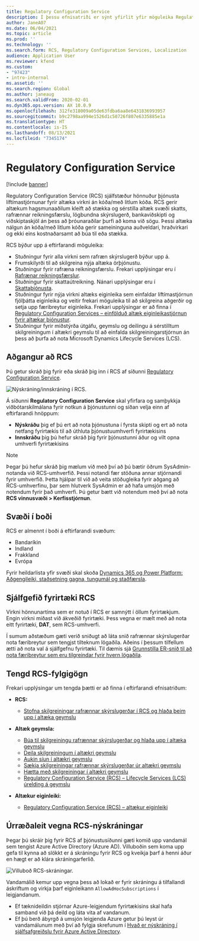 ```yaml
---
title: Regulatory Configuration Service
description: Í þessu efnisatriði er sýnt yfirlit yfir möguleika Regulatory Configuration Service (RCS) og útskýrt hvernig á að nálgast þessa þjónustu.
author: JaneA07
ms.date: 06/04/2021
ms.topic: article
ms.prod: ''
ms.technology: ''
ms.search.form: RCS, Regulatory Configuration Services, Localization
audience: Application User
ms.reviewer: kfend
ms.custom:
- "97423"
- intro-internal
ms.assetid: ''
ms.search.region: Global
ms.author: janeaug
ms.search.validFrom: 2020-02-01
ms.dyn365.ops.version: AX 10.0.9
ms.openlocfilehash: 312fe318009a05de63fdba6aa8e6431836993957
ms.sourcegitcommit: b9c2798aa994e1526d1c50726f807e6335885e1a
ms.translationtype: HT
ms.contentlocale: is-IS
ms.lasthandoff: 08/13/2021
ms.locfileid: "7345174"
---
```

# <a name="regulatory-configuration-service"></a>Regulatory Configuration Service

[!include [banner](../includes/banner.md)]

Regulatory Configuration Service (RCS) sjálfstæður hönnuður þjónusta líftímastjórnunar fyrir altæka virkni án kóða/með litlum kóða. RCS gerir altækum hagsmunaaðilum kleift að stækka og sérstilla altæk svæði skatts, rafrænnar reikningsfærslu, lögbundna skýrslugerð, bankaviðskipti og viðskiptaskjöl án þess að þróunaraðilar þurfi að koma við sögu. Þessi altæka nálgun án kóða/með litlum kóða gerir sameininguna auðveldari, hraðvirkari og ekki eins kostnaðarsamt að búa til eða stækka.

RCS býður upp á eftirfarandi möguleika:

- Stuðningur fyrir alla virkni sem rafræn skýrslugerð býður upp á.
- Frumskilyrði til að skilgreina nýja altæka örþjónustu.
- Stuðningur fyrir rafræna reikningsfærslu. Frekari upplýsingar eru í [Rafrænar reikningsfærslur](/dynamics365-release-plan/2021wave1/finance-operations/dynamics365-finance/electronic-invoicing-add-on-dynamics-365-ga).
- Stuðningur fyrir skattaútreikning. Nánari upplýsingar eru í [Skattaþjónusta](/dynamics365-release-plan/2021wave1/finance-operations/dynamics365-finance/tax-service-preview).
- Stuðningur fyrir nýja virkni altæks eiginleika sem einfaldar líftímastjórnun fjölþátta eiginleika og veitir frekari möguleika til að skilgreina aðgerðir og setja upp færibreytur eiginleika. Frekari upplýsingar er að finna í [Regulatory Configuration Services – einfölduð altæk eiginleikastjórnun fyrir altækar þjónustur](/dynamics365-release-plan/2021wave1/finance-operations/dynamics365-finance/regulatory-configuration-service-simplified-globalization-feature-management-globalization-services).
- Stuðningur fyrir miðstýrða útgáfu, geymslu og deilingu á sérstilltum skilgreiningum í altækri geymslu til að einfalda skilgreiningarstjórnun án þess að þurfa að nota Microsoft Dynamics Lifecycle Services (LCS).

## <a name="access-rcs"></a>Aðgangur að RCS

Þú getur skráð þig fyrir eða skráð þig inn í RCS af síðunni [Regulatory Configuration Service](https://marketing.configure.global.dynamics.com/).

![Nýskráning/innskráning í RCS.](media/202103_RCS%20Marketing%20page_updated_1.jpg)

Á síðunni **Regulatory Configuration Service** skal yfirfara og samþykkja viðbótarskilmálana fyrir notkun á þjónustunni og síðan velja einn af eftirfarandi hnöppum:

- **Nýskráðu** þig ef þú ert að nota þjónustuna í fyrsta skipti og ert að nota netfang fyrirtækis til að úthluta þjónustuumhverfi fyrirtækisins
- **Innskráðu** þig þú hefur skráð þig fyrir þjónustunni áður og vilt opna umhverfi fyrirtækisins

> [!NOTE] 
> Þegar þú hefur skráð þig mælum við með því að þú bætir öðrum SysAdmin-notanda við RCS-umhverfið. Þessi notandi fær stöðuna annar stjórnandi fyrir umhverfið. Þetta hjálpar til við að veita stöðugleika fyrir aðgang að RCS-umhverfinu, þar sem hlutverk SysAdmin er að hafa umsjón með notendum fyrir það umhverfi. Þú getur bætt við notendum með því að nota **RCS vinnusvæði > Kerfisstjórnun**.

## <a name="regional-availability"></a>Svæði í boði

RCS er almennt í boði á eftirfarandi svæðum:

- Bandaríkin
- Indland
- Frakkland
- Evrópa

Fyrir heildarlista yfir svæði skal skoða [Dynamics 365 og Power Platform: Aðgengileiki, staðsetning gagna, tungumál og staðfærsla](https://aka.ms/dynamics_365_international_availability_deck).

## <a name="rcs-default-company"></a>Sjálfgefið fyrirtæki RCS

Virkni hönnunartíma sem er notuð í RCS er samnýtt í öllum fyrirtækjum. Engin virkni miðast við ákveðið fyrirtæki. Þess vegna er mælt með að nota eitt fyrirtæki, **DAT**, sem RCS-umhverfi.

Í sumum aðstæðum gæti verið sniðugt að láta snið rafrænnar skýrslugerðar nota færibreytur sem tengjst tilteknum lögaðila. Aðeins í þessum tilfellum ætti að nota val á sjálfgefnu fyrirtæki. Til dæmis sjá [Grunnstilla ER-snið til að nota færibreytur sem eru tilgreindar fyrir hvern lögaðila](../../fin-ops-core/dev-itpro/analytics/er-app-specific-parameters-configure-format.md).

## <a name="related-rcs-documentation"></a>Tengd RCS-fylgigögn

Frekari upplýsingar um tengda þætti er að finna í eftirfarandi efnisatriðum:

- **RCS:**

    - [Stofna skilgreiningar rafrænnar skýrslugerðar í RCS og hlaða þeim upp í altæka geymslu](rcs-global-repo-upload.md)

- **Altæk geymsla:**

    - [Búa til skilgreiningu rafrænnar skýrslugerðar og hlaða upp í altæka geymslu](rcs-global-repo-upload.md)
    - [Deila skilgreiningum í altækri geymslu](rcs-global-repo-share-configuration.md)
    - [Aukin síun í altækri geymslu](enhanced-filtering-global-repo.md)
    - [Sækja skilgreiningar rafrænnar skýrslugerðar úr altækri geymslu](../../fin-ops-core/dev-itpro/analytics/er-download-configurations-global-repo.md)
    - [Hætta með skilgreiningar í altækri geymslu](discontinuing-configurations-rcs-global-repo.md)
    - [Regulatory Configuration Service (RCS) – Lifecycle Services (LCS) úrelding á geymslu](rcs-lcs-repo-dep-faq.md)

- **Altækur eiginleiki:**

    - [Regulatory Configuration Service (RCS) – altækur eiginleiki](/dynamics365-release-plan/2021wave1/finance-operations/dynamics365-finance/regulatory-configuration-service-simplified-globalization-feature-management-globalization-services)


## <a name="troubleshooting-rcs-sign-up"></a>Úrræðaleit vegna RCS-nýskráningar

Þegar þú skráir þig fyrir RCS af þjónustusíðunni gæti komið upp vandamál sem tengist Azure Active Directory (Azure AD). Villuboðin sem koma upp gefa til kynna að slökkt er á skráningu fyrir RCS og kveikja þarf á henni áður en hægt er að klára skráningarferlið.

![Villuboð RCS-skráningar.](media/01_RCSSignUpError.jpg)

Vandamálið kemur upp vegna þess að lokað er fyrir skráningu á tilfallandi áskriftum og virkja þarf eiginleikann `AllowAdHocSubscriptions` í leigjandanum. 

- Ef tæknideildin stjórnar Azure-leigjendum fyrirtækisins skal hafa samband við þá deild og láta vita af vandanum.
- Ef þú berð ábyrgð á umsjón leigjenda Azure getur þú leyst úr vandamálunum með því að fylgja skrefunum í [Hvað er nýskráning í sjálfsafgreiðslu fyrir Azure Active Directory](/azure/active-directory/enterprise-users/directory-self-service-signup#how-do-i-control-self-service-settings).
